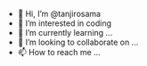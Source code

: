 - 👋 Hi, I’m @tanjirosama
- 👀 I’m interested in coding
- 🌱 I’m currently learning ...
- 💞️ I’m looking to collaborate on ...
- 📫 How to reach me ...

<!---
tanjirosama/tanjirosama is a ✨ special ✨ repository because its `README.md` (this file) appears on your GitHub profile.
You can click the Preview link to take a look at your changes.
--->
